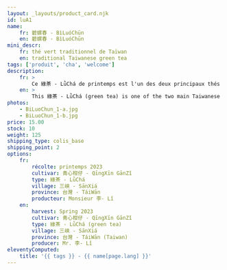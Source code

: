 ```yaml
---
layout: _layouts/product_card.njk
id: luA1
name:
    fr: 碧螺春 - BìLuóChūn
    en: 碧螺春 - BìLuóChūn
mini_descr:
    fr: thé vert traditionnel de Taïwan
    en: traditional Taiwanese green tea
tags: ['produit', 'cha', 'welcome']
description: 
    fr: >
        Ce 綠茶 - LǜChá de printemps est l'un des deux principaux thés verts taïwanais. C'est un 碧螺春 - BìLuóChūn réalisé à partir du cultivar endémique de 三峽 - SānXiá, le 青心柑仔 - QīngXīn GānZǐ<!--more--> qui donne une identité aromatique unique. La famille de Mr.李- Lǐ produit des thés artisanaux de qualité depuis trois générations.
    en: >
        This 綠茶 - LǜChá (green tea) is one of the two main Taiwanese green teas. It is a 碧螺春 - BìLuóChūn crafted from the endemic cultivar of 三峽 - SānXiá, the 青心柑仔 - QīngXīn GānZǐ<!--more-->, which imparts a unique aromatic identity. Mr. 李- Lǐ's family has been producing quality artisanal teas for three generations.
photos:
    - BiLuoChun_1-a.jpg
    - BiLuoChun_1-b.jpg
price: 15.00
stock: 10
weight: 125
shipping_type: colis_base
shipping_point: 2
options:
    fr:
        récolte: printemps 2023
        cultivar: 青心柑仔 - QīngXīn GānZǐ
        type: 綠茶 - LǜChá
        village: 三峡 - SānXiá
        province: 台灣 - TáiWān
        producteur: Monsieur 李- Lǐ
    en:
        harvest: Spring 2023
        cultivar: 青心柑仔 - QīngXīn GānZǐ
        type: 綠茶 - LǜChá (green tea)
        village: 三峡 - SānXiá
        province: 台灣 - TáiWān (Taiwan)
        producer: Mr. 李- Lǐ
eleventyComputed:
    title: '{{ tags }} - {{ name[page.lang] }}'
---
```

